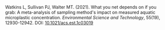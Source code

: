 Watkins L, Sullivan PJ, Walter MT. (2021). What you net depends on if you grab: A meta-analysis of sampling method's impact on measured aquatic microplastic concentration. *Environmental Science and Technology*, 55(19), 12930-12942. DOI: [10.1021/acs.est.1c03019](https://doi.org/10.1021/acs.est.1c03019)
